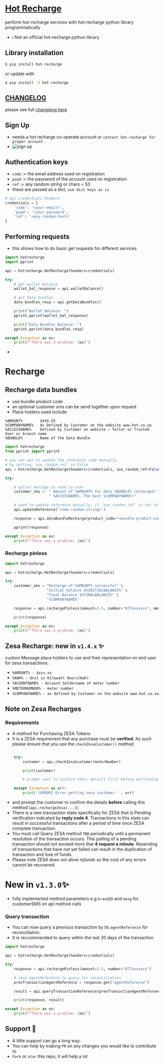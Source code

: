 # [Hot Recharge](https://ssl.hot.co.zw/)
perform hot-recharge services with hot-recharge python library programmatically

- ℹ Not an official hot-recharge python library

## Library installation
```sh
$ pip install hot-recharge
```
or update with
```sh
$ pip install -U hot-recharge
```

## [CHANGELOG](CHANGELOG.md)
please see full [changelog here](CHANGELOG.md)

## Sign Up
- needs a hot recharge co-operate account or `contact hot-recharge for proper account`
- ![sign up](https://raw.githubusercontent.com/DonnC/Hot-Recharge-ZW/master/Docs/images/signup_cooperate.png)

## Authentication keys
- `code` := the email address used on registration
- `pswd` := the password of the account used on registration
- `ref`  := any random string or chars < 50
- these are passed as a dict, `use dict keys as is`
```python
# api credentials headers
credentials = {
    'code': '<your-email>',
    'pswd': '<your-password',
    'ref': '<any-random-text>'
}
```

## Performing requests
- this shows how to do basic get requests for different services
```python
import hotrecharge
import pprint

api = hotrecharge.HotRecharge(headers=credentials)

try:
    # get wallet balance
    wallet_bal_response = api.walletBalance()

    # get data bundles
    data_bundles_resp = api.getDataBundles()

    print("Wallet Balance: ")
    pprint.pprint(wallet_bal_response)

    print("Data Bundles Balance: ")
    pprint.pprint(data_bundles_resp)

except Exception as ex:
    print(f"There was a problem: {ex}")
```
-
# Recharge
## Recharge data bundles
- use bundle product code
- an optional customer sms can be send together upon request
- Place holders used include
```
%AMOUNT% 	    $XXX.XX
%COMPANYNAME%	As Defined by Customer on the website www.hot.co.zw
%ACCESSNAME%	Defined by Customer on website – Teller or Trusted User or branch name
%BUNDLE%	    Name of the Data Bundle
```
```python
import hotrecharge
from pprint import pprint

# you can opt to update the reference code manually 
# by setting `use_random_ref` to False
api = hotrecharge.HotRecharge(headers=credentials, use_random_ref=False)

try:

    # option message to send to user
    customer_sms =  " Amount of %AMOUNT% for data %BUNDLE% recharged! " \
                    " %ACCESSNAME%. The best %COMPANYNAME%!"

    # need to update reference manually, if `use_random_ref` is set to False
    api.updateReference('<new-random-string>')

    response = api.dataBundleRecharge(product_code="<bundle-product-code>", number="071xxxxxxx", mesg=customer_sms)

    pprint(response)

except Exception as ex:
    print(f"There was a problem: {ex}")
```

### Recharge pinless
```python
import hotrecharge

api = hotrecharge.HotRecharge(headers=credentials)

try:
    customer_sms = "Recharge of %AMOUNT% successful" \
                   "Initial balance $%INITIALBALANCE%" \
                   "Final Balance $%FINALBALANCE%" \
                   "%COMPANYNAME%"

    response = api.rechargePinless(amount=3.5, number="077xxxxxxx", mesg=customer_sms)

    print(response)

except Exception as ex:
    print(f"There was a problem: {ex}")
```

## Zesa Recharge: new in  `v1.4.x` ✨
custom Message place holders to use and their representation on end user for zesa transactions:
- `%AMOUNT% - $xxx.xx`
- `%KWH% - Unit in Kilowatt Hours(Kwh)`
- `%ACOUNTNAME% - Account holdername of meter number`
- `%METERNUMBER% - meter number`
- `%COMPANYNAME% - as defined by Customer on the website www.hot.co.zw`

## Note on Zesa Recharges
### Requirements 
- A method  for Purchasing ZESA Tokens 
- It is a ZESA requirement that any purchase must be **verified**. As such please ensure that you use the `checkZesaCustomer()` method 
```python

    try:
        customer = api.checkZesaCustomer(meterNumber)

        print(customer)

        # prompt user to confirm their details first before performing a recharge

    except Exception as err:
        print('[ERROR] Error getting zesa customer: ', err)
  ```

- and prompt the customer to confirm the details **before** calling this method (`api.rechargeZesa(...)`). 
- There is a new transaction state specifically for ZESA that is Pending verification indicated by **reply code 4**. Transactions in this state can result in successful transactions after a period of time once ZESA complete transaction.
- You must call Query ZESA method `TBD` periodically until a permanent resolution of the transaction occurs. This polling of a pending transaction should not exceed more that **4 request a minute**. Resending of transactions that have not yet failed can result in the duplication of transaction and lose of funds. 
- Please note ZESA does not allow *refunds* so the cost of any errors cannot be recovered. 


# New in `v1.3.0`✨
- fully implemented method parameters e.g `brandID` and `mesg` for customerSMS on api method calls
### Query transaction
- You can now query a previous transaction by its `agentReference` for reconciliation. 
- It is reccommended to query within the last 30 days of the transaction
```python
import hotrecharge

api = hotrecharge.HotRecharge(headers=credentials)

try:
    response = api.rechargePinless(amount=3.5, number="077xxxxxxx")

    # save agentReference to query for reconciliation
    prevTransactionAgentReference = response.get("agentReference")

    result = api.queryTransactionReference(prevTransactionAgentReference)

    print(response, result)

except Exception as ex:
    print(f"There was a problem: {ex}")
```

## Support 🤿
- A little support can go a long way
- You can help by making `PR` on any changes you would like to contribute to
- `Fork` or `star` this repo, it will help a lot 
